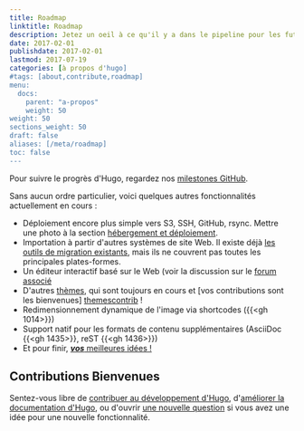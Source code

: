 ```yaml
---
title: Roadmap
linktitle: Roadmap
description: Jetez un oeil à ce qu'il y a dans le pipeline pour les futures versions du projet Hugo.
date: 2017-02-01
publishdate: 2017-02-01
lastmod: 2017-07-19
categories: [à propos d'hugo]
#tags: [about,contribute,roadmap]
menu:
  docs:
    parent: "a-propos"
    weight: 50
weight: 50
sections_weight: 50
draft: false
aliases: [/meta/roadmap]
toc: false
---
```


Pour suivre le progrès d'Hugo, regardez nos [milestones GitHub][milestones].

Sans aucun ordre particulier, voici quelques autres fonctionnalités actuellement en cours :

* Déploiement encore plus simple vers S3, SSH, GitHub, rsync. Mettre une photo à la section [hébergement et déploiement][].
* Importation à partir d'autres systèmes de site Web. Il existe déjà [les outils de migration existants][migration], mais ils ne couvrent pas toutes les principales plates-formes.
* Un éditeur interactif basé sur le Web (voir la discussion sur le [forum associé](https://discourse.gohugo.io/t/web-based-editor/155)
* D'autres [thèmes][themes], qui sont toujours en cours et [vos contributions sont les bienvenues] [themescontrib] !
* Redimensionnement dynamique de l'image via shortcodes ({{<gh 1014>}})
* Support natif pour les formats de contenu supplémentaires (AsciiDoc {{<gh 1435>}}, reST {{<gh 1436>}})
* Et pour finir, [***vos*** meilleures idées !][]

## Contributions Bienvenues

Sentez-vous libre de [contribuer au développement d'Hugo][devcontribute], d'[améliorer la documentation d'Hugo][doccontribute], ou d'ouvrir [une nouvelle question][newissue] si vous avez une idée pour une nouvelle fonctionnalité.

[#98]: https://github.com/gohugoio/hugo/issues/98
[#1014]: https://github.com/gohugoio/hugo/issues/1014
[#1435]: https://github.com/gohugoio/hugo/issues/1435
[#1436]: https://github.com/gohugoio/hugo/issues/1436
[devcontribute]: /contribute/development/
[doccontribute]: /contribute/documentation/
[hébergement et déploiement]: /hebergement-et-deploiement/
[migration]: /outils/migrations/
[milestones]: https://github.com/gohugoio/hugo/milestone/14
[newissue]: https://github.com/gohugoio/hugo/issues/
[themes]: /themes/
[themescontrib]: /contribute/themes/
[tutorials]: /tutorials
[***vos*** meilleures idées !]: /contribute/
